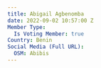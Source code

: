 ```yaml
---
title: Abigail Agbenomba
date: 2022-09-02 10:57:00 Z
Member Type:
  Is Voting Member: true
Country: Benin
Social Media (Full URL):
  OSM: Abibis
---
```


